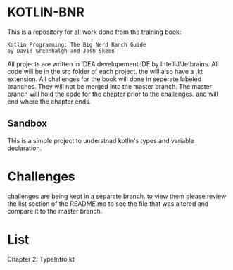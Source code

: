 # KOTLIN-BNR

This is a repository for all work done from the training book:

	Kotlin Programming: The Big Nerd Ranch Guide 
	by David Greenhalgh and Josh Skeen

All projects are written in IDEA developement IDE by IntelliJ/Jetbrains.
All code will be in the src folder of each project. the will also have a .kt extension.
All challenges for the book will done in seperate labeled branches. They will not be merged into the master branch. 
The master branch will hold the code for the chapter prior to the
challenges. and will end where the chapter ends.

## Sandbox

This is a simple project to understnad kotlin's types and variable declaration.

# Challenges

challenges are being kept in a separate branch. to view them please review the list section
of the README.md to see the file that was altered and compare it to the master branch.

# List

Chapter 2: TypeIntro.kt